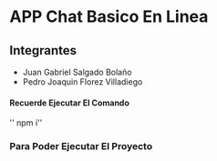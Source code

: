 # APP Chat Basico En Linea
## Integrantes
- Juan Gabriel Salgado Bolaño
-  Pedro Joaquin Florez Villadiego



#### Recuerde Ejecutar El Comando
'' npm i''   
### Para Poder Ejecutar El Proyecto

